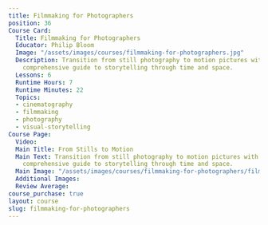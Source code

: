 ```yaml
---
title: Filmmaking for Photographers
position: 36
Course Card:
  Title: Filmmaking for Photographers
  Educator: Philip Bloom
  Image: "/assets/images/courses/filmmaking-for-photographers.jpg"
  Description: Transition from still photography to motion pictures with Philip Bloom's
    comprehensive guide to storytelling through time and space.
  Lessons: 6
  Runtime Hours: 7
  Runtime Minutes: 22
  Topics:
  - cinematography
  - filmmaking
  - photography
  - visual-storytelling
Course Page:
  Video:
  Main Title: From Stills to Motion
  Main Text: Transition from still photography to motion pictures with Philip Bloom's
    comprehensive guide to storytelling through time and space.
  Main Image: "/assets/images/courses/filmmaking-for-photographers/filmmaking-for-photographers-main.jpg"
  Additional Images:
  Review Average:
course_purchase: true
layout: course
slug: filmmaking-for-photographers
---
```


